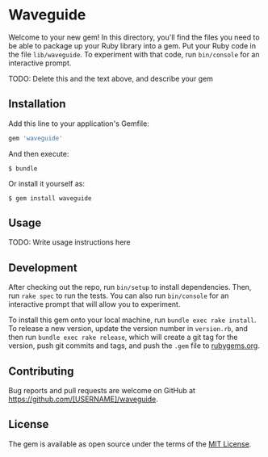 # Waveguide

Welcome to your new gem! In this directory, you'll find the files you need to be able to package up your Ruby library into a gem. Put your Ruby code in the file `lib/waveguide`. To experiment with that code, run `bin/console` for an interactive prompt.

TODO: Delete this and the text above, and describe your gem

## Installation

Add this line to your application's Gemfile:

```ruby
gem 'waveguide'
```

And then execute:

    $ bundle

Or install it yourself as:

    $ gem install waveguide

## Usage

TODO: Write usage instructions here

## Development

After checking out the repo, run `bin/setup` to install dependencies. Then, run `rake spec` to run the tests. You can also run `bin/console` for an interactive prompt that will allow you to experiment.

To install this gem onto your local machine, run `bundle exec rake install`. To release a new version, update the version number in `version.rb`, and then run `bundle exec rake release`, which will create a git tag for the version, push git commits and tags, and push the `.gem` file to [rubygems.org](https://rubygems.org).

## Contributing

Bug reports and pull requests are welcome on GitHub at https://github.com/[USERNAME]/waveguide.

## License

The gem is available as open source under the terms of the [MIT License](http://opensource.org/licenses/MIT).
